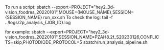 To run a script: sbatch --export=PROJECT="hey2_3d-vision_foodres_20220101",MOUSE={MOUSE_NAME},SESSION={SESSION_NAME} run_xxx.sh
To check the log: tail -f ../logs/2p_analysis_{JOB_ID}.log

for example: sbatch --export=PROJECT="hey2_3d-vision_foodres_20220101",SESSION_NAME=PZAH8.2f_S20230126,CONFLICTS=skip,PHOTODIODE_PROTOCOL=5 sbatch/run_analysis_pipeline.sh 